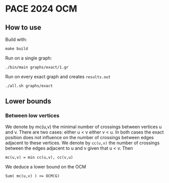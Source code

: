 # PACE 2024 OCM

## How to use

Build with:

    make build

Run on a single graph:

    ./bin/main graphs/exact/1.gr

Run on every exact graph and creates `results.out`

    ./all.sh graphs/exact

## Lower bounds

### Between low vertices

We denote by mc(u,v) the minimal number of crossings between vertices u and v.
There are two cases: either u < v either v < u. In both cases the exact position does not influence on the number of crossings between edges adjacent to these vertices.
We denote by `cc(u,v)` the number of crossings between the edges adjacent to u and v given that u < v.
Then 

    mc(u,v) = min cc(u,v), cc(v,u)

We deduce a lower bound on the OCM

    Sum( mc(u,v) ) <= OCM(G)



